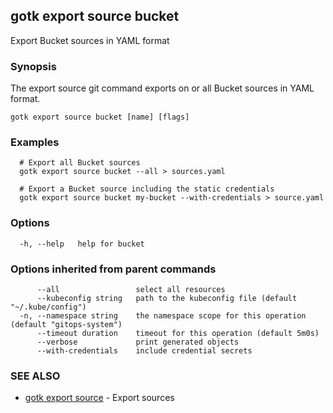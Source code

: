 ## gotk export source bucket

Export Bucket sources in YAML format

### Synopsis

The export source git command exports on or all Bucket sources in YAML format.

```
gotk export source bucket [name] [flags]
```

### Examples

```
  # Export all Bucket sources
  gotk export source bucket --all > sources.yaml

  # Export a Bucket source including the static credentials
  gotk export source bucket my-bucket --with-credentials > source.yaml

```

### Options

```
  -h, --help   help for bucket
```

### Options inherited from parent commands

```
      --all                 select all resources
      --kubeconfig string   path to the kubeconfig file (default "~/.kube/config")
  -n, --namespace string    the namespace scope for this operation (default "gitops-system")
      --timeout duration    timeout for this operation (default 5m0s)
      --verbose             print generated objects
      --with-credentials    include credential secrets
```

### SEE ALSO

* [gotk export source](gotk_export_source.md)	 - Export sources

